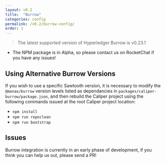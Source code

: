 ```yaml
---
layout: v0.2
title:  "Burrow"
categories: config
permalink: /v0.2/burrow-config/
order: 1
---
```


> The latest supported version of Hyperledger Burrow is v0.23.1

* The NPM package is in Alpha, so please contact us on RocketChat if you have any issues!

## Using Alternative Burrow Versions
If you wish to use a specific Sawtooth version, it is necessary to modify the `@monax/burrow` version levels listed as dependancies in `packages/caliper-burrow/package.json`, and then rebuild the Caliper project using the following commands issued at the root Caliper project location:

- `npm install`
- `npm run repoclean`
- `npm run bootstrap`

## Issues

Burrow integration is currently in an early phase of development, if you think you can help us out, please send a PR!